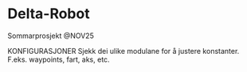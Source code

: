 # Delta-Robot
Sommarprosjekt @NOV25


KONFIGURASJONER
Sjekk dei ulike modulane for å justere konstanter. F.eks. waypoints, fart, aks, etc.
